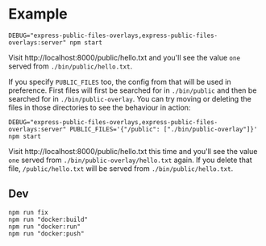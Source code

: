 # Example


```
DEBUG="express-public-files-overlays,express-public-files-overlays:server" npm start
```

Visit http://localhost:8000/public/hello.txt and you'll see the value `one` served from `./bin/public/hello.txt`.

If you specify `PUBLIC_FILES` too, the config from that will be used in preference. First files will first be searched for in `./bin/public` and then be searched for in `./bin/public-overlay`. You can try moving or deleting the files in those directories to see the behaviour in action:

```
DEBUG="express-public-files-overlays,express-public-files-overlays:server" PUBLIC_FILES='{"/public": ["./bin/public-overlay"]}' npm start
```

Visit http://localhost:8000/public/hello.txt this time and you'll see the value `one` served from `./bin/public-overlay/hello.txt` again. If you delete that file, `/public/hello.txt` will be served from `./bin/public/hello.txt`.


## Dev

```
npm run fix
npm run "docker:build"
npm run "docker:run"
npm run "docker:push"
```
